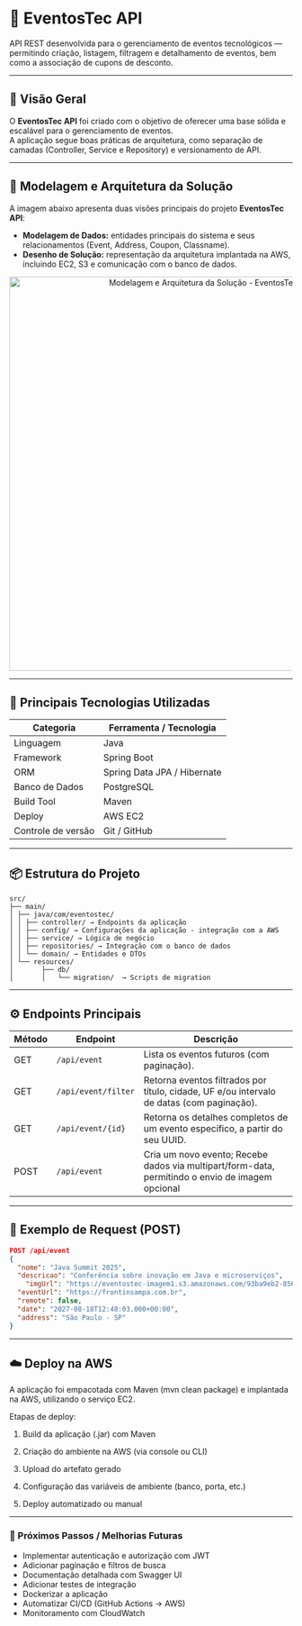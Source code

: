 # 🧠 EventosTec API

  API REST desenvolvida para o gerenciamento de eventos tecnológicos — permitindo criação, listagem, filtragem e detalhamento de eventos, bem como a associação de cupons de desconto.

---

## 🚀 Visão Geral

  O **EventosTec API** foi criado com o objetivo de oferecer uma base sólida e escalável para o gerenciamento de eventos.  
A aplicação segue boas práticas de arquitetura, como separação de camadas (Controller, Service e Repository) e versionamento de API.

---

## 🧩 Modelagem e Arquitetura da Solução

A imagem abaixo apresenta duas visões principais do projeto **EventosTec API**:

- **Modelagem de Dados:** entidades principais do sistema e seus relacionamentos (Event, Address, Coupon, Classname).
- **Desenho de Solução:** representação da arquitetura implantada na AWS, incluindo EC2, S3 e comunicação com o banco de dados.

<p align="center">
  <img src="https://github.com/user-attachments/assets/733805ff-8cb4-42d7-969b-c503c91f53f7" alt="Modelagem e Arquitetura da Solução - EventosTec API" width="700"/>
</p>


---

## 🧰 Principais Tecnologias Utilizadas


| Categoria | Ferramenta / Tecnologia |
|------------|-------------------------|
| Linguagem | Java |
| Framework | Spring Boot |
| ORM | Spring Data JPA / Hibernate |
| Banco de Dados | PostgreSQL|
| Build Tool | Maven |
| Deploy | AWS EC2 |
| Controle de versão | Git / GitHub |

---

## 📦 Estrutura do Projeto

```text
src/
├── main/
│ ├── java/com/eventostec/
│ │ ├── controller/ → Endpoints da aplicação
│ │ ├── config/ → Configurações da aplicação - integração com a AWS
│ │ ├── service/ → Lógica de negócio
│ │ ├── repositories/ → Integração com o banco de dados
│ │ └── domain/ → Entidades e DTOs
│ └── resources/
│       ├── db/
│       │   └── migration/  → Scripts de migration
``` 

---

## ⚙️ Endpoints Principais

| Método | Endpoint | Descrição |
|--------|-----------|-----------|
| GET | `/api/event` | Lista os eventos futuros (com paginação). |
| GET | `/api/event/filter` | Retorna eventos filtrados por título, cidade, UF e/ou intervalo de datas (com paginação). |
| GET | `/api/event/{id}` | Retorna os detalhes completos de um evento específico, a partir do seu UUID. |
| POST | `/api/event` | Cria um novo evento; Recebe dados via multipart/form-data, permitindo o envio de imagem opcional |

---

## 🧪 Exemplo de Request (POST)

```json
POST /api/event
{
  "nome": "Java Summit 2025",
  "descricao": "Conferência sobre inovação em Java e microserviços",
	"imgUrl": "https://eventostec-imagem1.s3.amazonaws.com/93ba9eb2-8563-4fba-9408-a78fafc091ba-frontin.png",
  "eventUrl": "https://frontinsampa.com.br",
  "remote": false,
  "date": "2027-08-18T12:48:03.000+00:00",
  "address": "São Paulo - SP"
}
```
---

## ☁️ Deploy na AWS

A aplicação foi empacotada com Maven (mvn clean package) e implantada na AWS, utilizando o serviço EC2.

Etapas de deploy:

1. Build da aplicação (.jar) com Maven

2. Criação do ambiente na AWS (via console ou CLI)

3. Upload do artefato gerado

3. Configuração das variáveis de ambiente (banco, porta, etc.)

5. Deploy automatizado ou manual

---

### 🧭 Próximos Passos / Melhorias Futuras

* Implementar autenticação e autorização com JWT
* Adicionar paginação e filtros de busca
* Documentação detalhada com Swagger UI
* Adicionar testes de integração
* Dockerizar a aplicação
* Automatizar CI/CD (GitHub Actions → AWS)
* Monitoramento com CloudWatch
